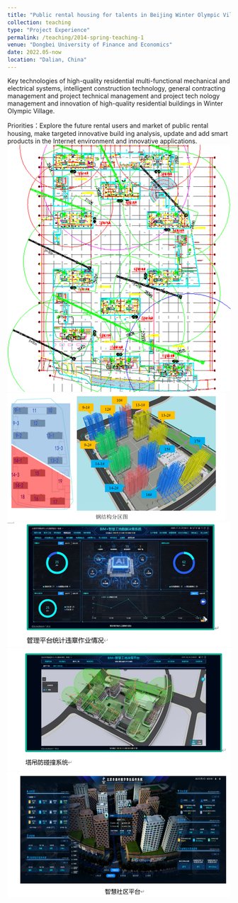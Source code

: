 ```yaml
---
title: "Public rental housing for talents in Beijing Winter Olympic Village"
collection: teaching
type: "Project Experience"
permalink: /teaching/2014-spring-teaching-1
venue: "Dongbei University of Finance and Economics"
date: 2022.05-now
location: "Dalian, China"
---
```


Key technologies of high-quality residential multi-functional mechanical and electrical systems, intelligent construction technology, 
general contracting management and project technical management and project tech nology management and innovation of high-quality 
residential buildings in Winter Olympic Village.

Priorities：Explore the future rental users and market of public rental housing, make targeted innovative build ing analysis, update 
and add smart products in the Internet environment and innovative applications.
<br/><img src='/images/dongao11.png'><br/><img src='/images/dongao22.png'><br/><img src='/images/dongao33.png'><br/><img src='/images/dongao44.png'><br/><img src='/images/dongao55.png'>

